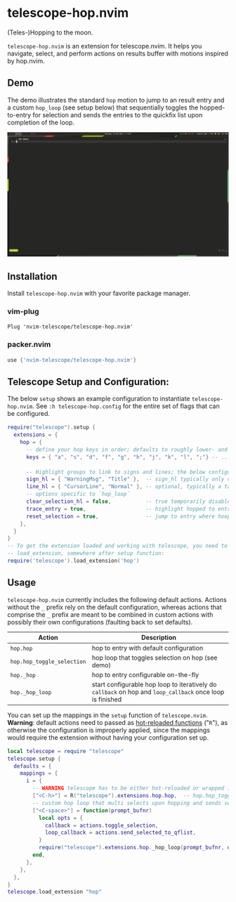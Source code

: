 # telescope-hop.nvim
(Teles-)Hopping to the moon.

`telescope-hop.nvim` is an extension for telescope.nvim. It helps you navigate, select, and perform actions on results buffer with motions inspired by hop.nvim.

## Demo
The demo illustrates the standard `hop` motion to jump to an result entry and a custom `hop_loop` (see setup below) that sequentially toggles the hopped-to-entry for selection and sends the entries to the quickfix list upon completion of the loop.

![Demo](./media/hop-demo.gif)


## Installation

Install `telescope-hop.nvim` with your favorite package manager.

### vim-plug

```viml
Plug 'nvim-telescope/telescope-hop.nvim'
```

### packer.nvim

```lua
use {'nvim-telescope/telescope-hop.nvim'}
```

## Telescope Setup and Configuration:

The below `setup` shows an example configuration to instantiate `telescope-hop.nvim`. See `:h telescope-hop.config` for the entire set of flags that can be configured. 

```lua
require("telescope").setup {
  extensions = {
    hop = {
      -- define your hop keys in order; defaults to roughly lower- and uppercased home row
      keys = { "a", "s", "d", "f", "g", "h", "j", "k", "l", ";"} -- ... and more

      -- Highlight groups to link to signs and lines; the below configuration refers to demo
      sign_hl = { "WarningMsg", "Title" },  -- sign_hl typically only defines foreground to possibly be combined with line_hl
      line_hl = { "CursorLine", "Normal" }, -- optional, typically a table of two highlight groups that are alternated between
      -- options specific to `hop_loop`
      clear_selection_hl = false,           -- true temporarily disables Telescope selection highlighting
      trace_entry = true,                   -- highlight hopped to entry with telescope selection highlight; mutually exclusive with `clear_selection_hl`
      reset_selection = true,               -- jump to entry where hoop loop was started from
    },
  }
}
-- To get the extension loaded and working with telescope, you need to call
-- load_extension, somewhere after setup function:
require('telescope').load_extension('hop')
```

## Usage

`telescope-hop.nvim` currently includes the following default actions. Actions without the `_` prefix rely on the default configuration, whereas actions that comprise the `_` prefix are meant to be combined in custom actions with possibly their own configurations (faulting back to set defaults).

| Action                     | Description                                                                                               |
|----------------------------|-----------------------------------------------------------------------------------------------------------|
| `hop.hop`                  | hop to entry with default configuration                                                                   |
| `hop.hop_toggle_selection` | hop loop that toggles selection on hop (see demo)                                                         |
| `hop._hop`                 | hop to entry configurable on-the-fly                                                                      |
| `hop._hop_loop`            | start configurable hop loop to iteratively do `callback` on hop and `loop_callback` once loop is finished |

You can set up the mappings in the `setup` function of `telescope.nvim`. **Warning**: default actions need to passed as [hot-reloaded functions](https://github.com/tjdevries/config_manager/blob/b9490fe7eb47e2bf21e828474787d8b8e8ed5314/xdg_config/nvim/lua/tj/globals.lua#L6) ("`R`"), as otherwise the configuration is improperly applied, since the mappings would require the extension without having your configuration set up. 

```lua
local telescope = require "telescope"
telescope.setup {
  defaults = {
    mappings = {
      i = {
        -- WARNING telescope has to be either hot-reloaded or wrapped in `function(prompt_bufnr) telescope.extensions.hop.hop end`
        ["<C-h>"] = R("telescope").extensions.hop.hop,  -- hop.hop_toggle_selection
        -- custom hop loop that multi selects upon hopping and sends selected entries to quickfix list 
        ["<C-space>"] = function(prompt_bufnr)
          local opts = {
            callback = actions.toggle_selection,
            loop_callback = actions.send_selected_to_qflist,
          }
          require("telescope").extensions.hop._hop_loop(prompt_bufnr, opts)
        end,
      },
    },
  },
}
telescope.load_extension "hop"
```
